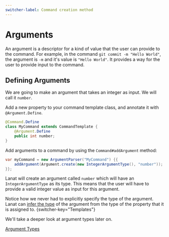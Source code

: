 ```yaml
---
switcher-label: Command creation method
---
```



# Arguments

An argument is a descriptor for a kind of value that the user can provide to the command. For example, in the command
`git commit -m "Hello World"`, the argument is `-m` and it's value is `"Hello World"`. It provides a way for the user
to provide input to the command.


## Defining Arguments

We are going to make an argument that takes an integer as input. We will call it `number`.

<chapter title="Using Argument Templates" switcher-key="Templates">

Add a new property to your command template class, and annotate it with ``@Argument.Define``.

```Java
@Command.Define
class MyCommand extends CommandTemplate {
	@Argument.Define
	public int number;
}
```

</chapter>

<chapter title="Defining Arguments Imperatively" switcher-key="Traditional">

Add arguments to a command by using the ``Command#addArgument`` method:

```Java
var myCommand = new ArgumentParser("MyCommand") {{
	addArgument(Argument.create(new IntegerArgumentType(), "number"));
}};
```

</chapter>

Lanat will create an argument called `number` which will have an ``IntegerArgumentType``
as its type. This means that the user will have to provide a valid integer value as input for this argument.

Notice how we never had to explicitly specify the type of the argument.
Lanat can [infer the type](Type-inference.md) of the argument from the type of the property that it is assigned to.
{switcher-key="Templates"}

We'll take a deeper look at argument types later on.


<seealso>
	<category ref="related">
		<a href="Argument-Types.md">Argument Types</a>
	</category>
</seealso>